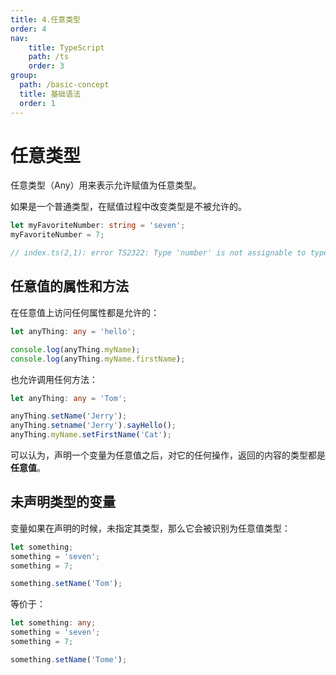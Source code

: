 ```yaml
---
title: 4.任意类型
order: 4
nav:
    title: TypeScript
    path: /ts
    order: 3
group:
  path: /basic-concept
  title: 基础语法
  order: 1    
---
```


# 任意类型

任意类型（Any）用来表示允许赋值为任意类型。

如果是一个普通类型，在赋值过程中改变类型是不被允许的。

```ts
let myFavoriteNumber: string = 'seven';
myFavoriteNumber = 7;

// index.ts(2,1): error TS2322: Type 'number' is not assignable to type 'string'.
```

## 任意值的属性和方法

在任意值上访问任何属性都是允许的：

```ts
let anyThing: any = 'hello';

console.log(anyThing.myName);
console.log(anyThing.myName.firstName);
```

也允许调用任何方法：

```ts
let anyThing: any = 'Tom';

anyThing.setName('Jerry');
anyThing.setname('Jerry').sayHello();
anyThing.myName.setFirstName('Cat');
```

可以认为，声明一个变量为任意值之后，对它的任何操作，返回的内容的类型都是**任意值**。

## 未声明类型的变量

变量如果在声明的时候，未指定其类型，那么它会被识别为任意值类型：

```ts
let something;
something = 'seven';
something = 7;

something.setName('Tom');
```

等价于：

```ts
let something: any;
something = 'seven';
something = 7;

something.setName('Tome');
```

